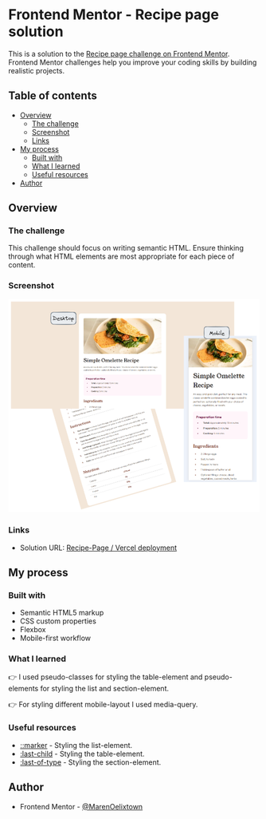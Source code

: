 # Frontend Mentor - Recipe page solution

This is a solution to the [Recipe page challenge on Frontend Mentor](https://www.frontendmentor.io/challenges/recipe-page-KiTsR8QQKm). Frontend Mentor challenges help you improve your coding skills by building realistic projects.

## Table of contents

- [Overview](#overview)
  - [The challenge](#the-challenge)
  - [Screenshot](#screenshot)
  - [Links](#links)
- [My process](#my-process)
  - [Built with](#built-with)
  - [What I learned](#what-i-learned)
  - [Useful resources](#useful-resources)
- [Author](#author)

## Overview

### The challenge

This challenge should focus on writing semantic HTML. Ensure thinking through what HTML elements are most appropriate for each piece of content.

### Screenshot

![](/assets/images/d__frontendmentor_recipe-page-main_recipe-page-main_screenshot.png)

### Links

- Solution URL: [Recipe-Page / Vercel deployment](https://fm-recipe-page-nine.vercel.app/)

## My process

### Built with

- Semantic HTML5 markup
- CSS custom properties
- Flexbox
- Mobile-first workflow

### What I learned

👉 I used pseudo-classes for styling the table-element and pseudo-elements for styling the list and section-element.

👉 For styling different mobile-layout I used media-query.

### Useful resources

- [::marker](https://developer.mozilla.org/en-US/docs/Web/CSS/::marker) - Styling the list-element.
- [:last-child](https://developer.mozilla.org/en-US/docs/Web/CSS/:last-child) - Styling the table-element.
- [:last-of-type](https://developer.mozilla.org/en-US/docs/Web/CSS/:last-of-type) - Styling the section-element.

## Author

- Frontend Mentor - [@MarenOelixtown](https://www.frontendmentor.io/profile/MarenOelixtown)
